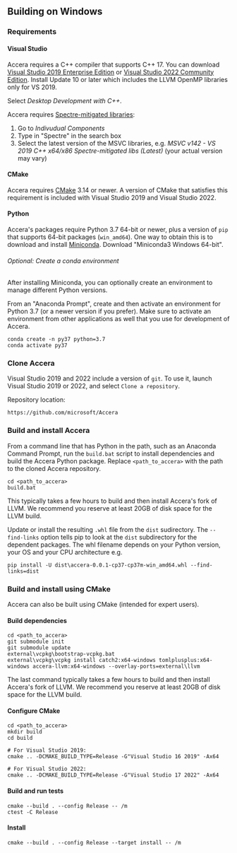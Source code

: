 [//]: # (Project: Accera)

## Building on Windows

### Requirements

#### Visual Studio

Accera requires a C++ compiler that supports C++ 17. You can download [Visual Studio 2019 Enterprise Edition](https://my.visualstudio.com/Downloads?q=Visual%20Studio%202019) or [Visual Studio 2022 Community Edition](https://visualstudio.microsoft.com/vs/). Install Update 10 or later which includes the LLVM OpenMP libraries only for VS 2019.

Select *Desktop Development with C++*.

Accera requires [Spectre-mitigated libraries](https://docs.microsoft.com/en-us/cpp/build/reference/qspectre?view=msvc-160):
1. Go to *Indivudual Components*
2. Type in "Spectre" in the search box
3. Select the latest version of the MSVC libraries, e.g. *MSVC v142 - VS 2019 C++ x64/x86 Spectre-mitigated libs (Latest)* (your actual version may vary)

#### CMake

Accera requires [CMake](https://cmake.org/) 3.14 or newer.  A version of CMake that satisfies this requirement is included with Visual Studio 2019  and Visual Studio 2022.

#### Python

Accera's packages require Python 3.7 64-bit or newer, plus a version of `pip` that supports 64-bit packages (`win_amd64`). One way to obtain this is to download and install [Miniconda](https://docs.conda.io/en/latest/miniconda.html). Download "Miniconda3 Windows 64-bit".

###### Optional: Create a conda environment
After installing Miniconda, you can optionally create an environment to manage different Python versions.

From an "Anaconda Prompt", create and then activate an environment for Python 3.7 (or a newer version if you prefer). Make sure to activate an environment from other applications as well that you use for development of Accera.

```shell
conda create -n py37 python=3.7
conda activate py37
```

### Clone Accera

Visual Studio 2019 and 2022 include a version of `git`. To use it, launch Visual Studio 2019 or 2022, and select `Clone a repository`.

Repository location:

```
https://github.com/microsoft/Accera
```

### Build and install Accera

From a command line that has Python in the path, such as an Anaconda Command Prompt, run the `build.bat` script to install dependencies and build the Accera Python package. Replace `<path_to_accera>` with the path to the cloned Accera repository.

```shell
cd <path_to_accera>
build.bat
```

This typically takes a few hours to build and then install Accera's fork of LLVM. We recommend you reserve at least 20GB of disk space for the LLVM build.

Update or install the resulting `.whl` file from the `dist` sudirectory. The `--find-links` option tells pip to look at the `dist` subdirectory for the dependent packages.
 The whl filename depends on your Python version, your OS and your CPU architecture e.g.
```shell
pip install -U dist\accera-0.0.1-cp37-cp37m-win_amd64.whl --find-links=dist
```

### Build and install using CMake

Accera can also be built using CMake (intended for expert users).

#### Build dependencies

```shell
cd <path_to_accera>
git submodule init
git submodule update
external\vcpkg\bootstrap-vcpkg.bat
external\vcpkg\vcpkg install catch2:x64-windows tomlplusplus:x64-windows accera-llvm:x64-windows --overlay-ports=external\llvm
```

The last command typically takes a few hours to build and then install Accera's fork of LLVM. We recommend you reserve at least 20GB of disk space for the LLVM build.

#### Configure CMake

```shell
cd <path_to_accera>
mkdir build
cd build

# For Visual Studio 2019:
cmake .. -DCMAKE_BUILD_TYPE=Release -G"Visual Studio 16 2019" -Ax64

# For Visual Studio 2022:
cmake .. -DCMAKE_BUILD_TYPE=Release -G"Visual Studio 17 2022" -Ax64
```

#### Build and run tests

```shell
cmake --build . --config Release -- /m
ctest -C Release
```

#### Install

```
cmake --build . --config Release --target install -- /m
```
